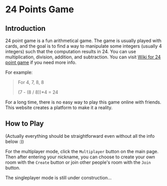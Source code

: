 # 24 Points Game
## Introduction

24 point game is a fun arithmetical game. The game is usually played with cards, and the goal is to find a way to manipulate some integers (usually 4 integers) such that the computation results in 24. You can use multiplication, division, addition, and subtraction. You can visit [Wiki for 24 point game](https://en.wikipedia.org/wiki/24_Game) if you need more info.

For example:

>For 4, 7, 8, 8
>
>(7 - (8 / 8))*4 = 24

For a long time, there is no easy way to play this game online with friends. This website creates a platform to make it a reality.

## How to Play
(Actually everything should be straightforward even without all the info below :))

For the multiplayer mode, click the `Multiplayer` button on the main page. Then after entering your nickname, you can choose to create your own room with the `Create` button or join other people's room with the `Join` button. 

The singleplayer mode is still under construction...
